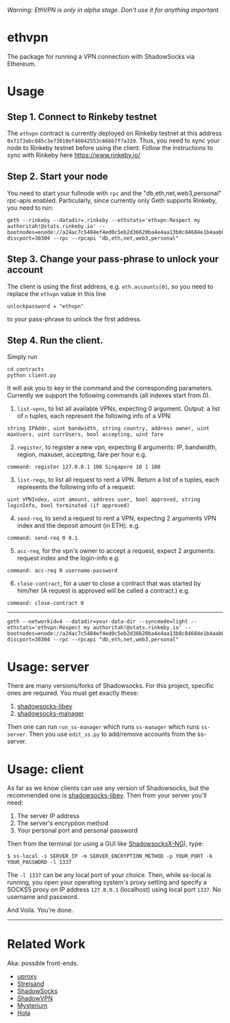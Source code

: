 _Warning: EthVPN is only in alpha stage.  Don't use it for anything important._

# ethvpn
The package for running a VPN connection with ShadowSocks via Ethereum.

# Usage
## Step 1. Connect to Rinkeby testnet
The `ethvpn` contract is currently deployed on Rinkeby testnet at this address `0x71f3abc045c3e73010ef46042553c66bb7f7a320`. Thus, you need to sync your node to Rinkeby testnet before using the client. Follow the instructions to sync with Rinkeby here https://www.rinkeby.io/

## Step 2. Start your node
You need to start your fullnode with `rpc` and the  "db,eth,net,web3,personal" rpc-apis enabled. Particularly, since currently only Geth supports Rinkeby, you need to run:

```
geth --rinkeby --datadir=.rinkeby --ethstats='ethvpn:Respect my authoritah!@stats.rinkeby.io' --bootnodes=enode://a24ac7c5484ef4ed0c5eb2d36620ba4e4aa13b8c84684e1b4aab0cebea2ae45cb4d375b77eab56516d34bfbd3c1a833fc51296ff084b770b94fb9028c4d25ccf@52.169.42.101:30303?discport=30304 --rpc --rpcapi "db,eth,net,web3,personal"
```

## Step 3. Change your pass-phrase to unlock your account
The client is using the first address, e.g. `eth.accounts[0]`, so you need to replace the `ethvpn` value in this line
```
unlockpassword = "ethvpn"
```
to your pass-phrase to unlock the first address.

## Step 4. Run the client.

Simply run
```
cd contracts
python client.py
```
It will ask you to key in the command and the corresponding parameters.
Currently we support the following commands (all indexes start from 0).

1. `list-vpns`, to list all available VPNs, expecting 0 argument.
Output: a list of `n` tuples, each represent the following info of a VPN:
```
string IPAddr, uint bandwidth, string country, address owner, uint maxUsers, uint currUsers, bool accepting, uint fare
```
2. `register`, to register a new vpn, expecting 6 arguments: IP, bandwidth, region, maxuser, accepting, fare per hour
e.g.
```
command: register 127.0.0.1 100 Singapore 10 1 100
```
3. `list-reqs`, to list all request to rent a VPN.
Return a list of `m` tuples, each represents the following info of a request:
```
uint VPNIndex, uint amount, address user, bool approved, string loginInfo, bool terminated (if approved)
```
4. `send-req`, to send a request to rent a VPN, expecting 2 arguments VPN index and the deposit amount (in ETH).
e.g.
```
command: send-req 0 0.1
```
5. `acc-req`, for the vpn's owner to accept a request, expect 2 arguments: request index and the login-info
e.g.
```
command: acc-req 0 username-password
```

6. `close-contract`, for a user to close a contract that was started by him/her (A request is approved will be called a contract.)
e.g.
```
command: close-contract 0
```

---

```
geth --networkid=4 --datadir=your-data-dir --syncmode=light --ethstats='ethvpn:Respect my authoritah!@stats.rinkeby.io' --bootnodes=enode://a24ac7c5484ef4ed0c5eb2d36620ba4e4aa13b8c84684e1b4aab0cebea2ae45cb4d375b77eab56516d34bfbd3c1a833fc51296ff084b770b94fb9028c4d25ccf@52.169.42.101:30303?discport=30304 --rpc --rpcapi "db,eth,net,web3,personal"
```




# Usage: server

There are many versions/forks of Shadowsocks.  For this project, specific ones are required.  You must get exactly these:

1. [shadowsocks-libev](https://github.com/shadowsocks/shadowsocks-libev)
2. [shadowsocks-manager](https://github.com/shadowsocks/shadowsocks-manager)

Then one can run `run_ss-manager` which runs `ss-manager` which runs `ss-server`.  Then you use `edit_ss.py` to add/remove accounts from the ss-server.


# Usage: client

As far as we know clients can use any version of Shadowsocks, but the recommended one is [shadowsocks-libev](https://github.com/shadowsocks/shadowsocks-libev).  Then from your server you'll need:

1. The server IP address
2. The server's encryption method
3. Your personal port and personal password


Then from the terminal (or using a GUI like [ShadowsocksX-NG](https://github.com/shadowsocks/ShadowsocksX-NG)), type:

`$ ss-local -s SERVER_IP -m SERVER_ENCRYPTION_METHOD -p YOUR_PORT -k YOUR_PASSWORD -l 1337`

The `-l 1337` can be any local port of your choice.  Then, while ss-local is running, you open your operating system's proxy setting and specify a SOCKS5 proxy on IP address `127.0.0.1` (localhost) using local port `1337`.  No username and password.

And Voila.  You're done.

----
# Related Work

Aka: possible front-ends.

* [uproxy](http://uproxy.org)
* [Streisand](https://github.com/jlund/streisand)
* [ShadowSocks](https://github.com/shadowsocks/shadowsocks-libev)
* [ShadowVPN](https://github.com/clowwindy/ShadowVPN)
* [Mysterium](http://mysterium.network)
* [Hola](https://hola.org)
